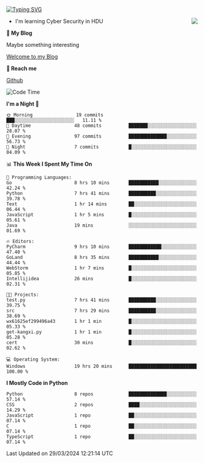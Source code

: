 [![Typing SVG](https://readme-typing-svg.herokuapp.com?font=Fira+Code&pause=1000&random=false&width=450&height=60&lines=Hello+%F0%9F%91%8B%F0%9F%8F%BB;I'm+JBNRZ)](https://git.io/typing-svg)

<a href="#">
  <img align="right" src="https://github-readme-stats.vercel.app/api?username=JBNRZ&show_icons=true&bg_color=15,f2f7fd,E0EAFC" />
</a>

- I'm learning Cyber Security in HDU

 **🌱 My Blog**

Maybe something interesting

[Welcome to my Blog](https://jbnrz.com.cn/)

 **💬 Reach me** 

[Github](https://github.com/JBNRZ)


<!--START_SECTION:waka-->
![Code Time](http://img.shields.io/badge/Code%20Time-407%20hrs%2023%20mins-blue)

**I'm a Night 🦉** 

```text
🌞 Morning                19 commits          ███░░░░░░░░░░░░░░░░░░░░░░   11.11 % 
🌆 Daytime                48 commits          ███████░░░░░░░░░░░░░░░░░░   28.07 % 
🌃 Evening                97 commits          ██████████████░░░░░░░░░░░   56.73 % 
🌙 Night                  7 commits           █░░░░░░░░░░░░░░░░░░░░░░░░   04.09 % 
```


📊 **This Week I Spent My Time On** 

```text
💬 Programming Languages: 
Go                       8 hrs 10 mins       ███████████░░░░░░░░░░░░░░   42.24 % 
Python                   7 hrs 41 mins       ██████████░░░░░░░░░░░░░░░   39.78 % 
Text                     1 hr 14 mins        ██░░░░░░░░░░░░░░░░░░░░░░░   06.44 % 
JavaScript               1 hr 5 mins         █░░░░░░░░░░░░░░░░░░░░░░░░   05.61 % 
Java                     19 mins             ░░░░░░░░░░░░░░░░░░░░░░░░░   01.69 % 

🔥 Editors: 
PyCharm                  9 hrs 10 mins       ████████████░░░░░░░░░░░░░   47.40 % 
GoLand                   8 hrs 35 mins       ███████████░░░░░░░░░░░░░░   44.44 % 
WebStorm                 1 hr 7 mins         █░░░░░░░░░░░░░░░░░░░░░░░░   05.85 % 
Intellijidea             26 mins             █░░░░░░░░░░░░░░░░░░░░░░░░   02.31 % 

🐱‍💻 Projects: 
test.py                  7 hrs 41 mins       ██████████░░░░░░░░░░░░░░░   39.75 % 
src                      7 hrs 29 mins       ██████████░░░░░░░░░░░░░░░   38.69 % 
wx61625ef299496a43       1 hr 1 min          █░░░░░░░░░░░░░░░░░░░░░░░░   05.33 % 
get-kangxi.py            1 hr 1 min          █░░░░░░░░░░░░░░░░░░░░░░░░   05.28 % 
cert                     30 mins             █░░░░░░░░░░░░░░░░░░░░░░░░   02.62 % 

💻 Operating System: 
Windows                  19 hrs 20 mins      █████████████████████████   100.00 % 
```

**I Mostly Code in Python** 

```text
Python                   8 repos             ██████████████░░░░░░░░░░░   57.14 % 
CSS                      2 repos             ████░░░░░░░░░░░░░░░░░░░░░   14.29 % 
JavaScript               1 repo              ██░░░░░░░░░░░░░░░░░░░░░░░   07.14 % 
C                        1 repo              ██░░░░░░░░░░░░░░░░░░░░░░░   07.14 % 
TypeScript               1 repo              ██░░░░░░░░░░░░░░░░░░░░░░░   07.14 % 
```




 Last Updated on 29/03/2024 12:21:14 UTC
<!--END_SECTION:waka-->
